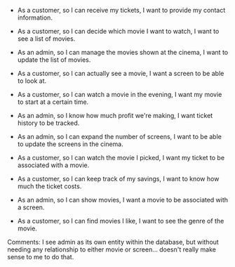 - As a customer, so I can receive my tickets, I want to provide my contact information.
- As a customer, so I can decide which movie I want to watch, I want to see a list of movies.
- As an admin, so I can manage the movies shown at the cinema, I want to update the list of movies.

- As a customer, so I can actually see a movie, I want a screen to be able to look at.
- As a customer, so I can watch a movie in the evening, I want my movie to start at a certain time.
- As an admin, so I know how much profit we're making, I want ticket history to be tracked.
- As an admin, so I can expand the number of screens, I want to be able to update the screens in the cinema.
- As a customer, so I can watch the movie I picked, I want my ticket to be associated with a movie.
- As a customer, so I can keep track of my savings, I want to know how much the ticket costs.
- As an admin, so I can show movies, I want a movie to be associated with a screen.
- As a customer, so I can find movies I like, I want to see the genre of the movie.

Comments:
I see admin as its own entity within the database, but without needing any relationship to either movie or screen... doesn't really make sense to me to do that. 
